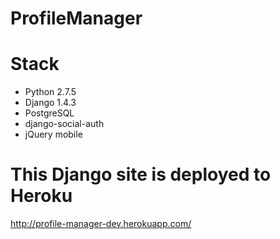 ProfileManager
==============

# Stack
- Python 2.7.5
- Django 1.4.3
- PostgreSQL
- django-social-auth
- jQuery mobile

# This Django site is deployed to Heroku
http://profile-manager-dev.herokuapp.com/
